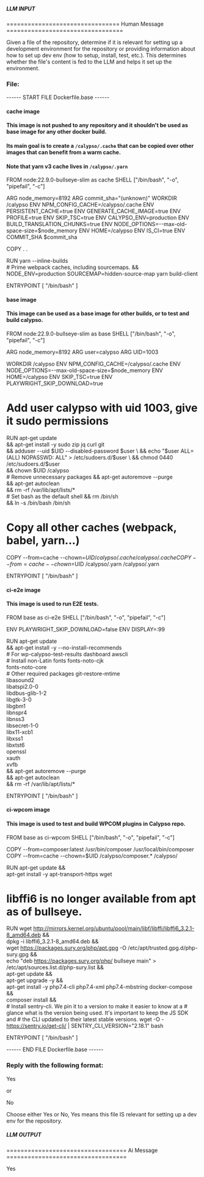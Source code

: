 ##### LLM INPUT #####
================================ Human Message =================================

Given a file of the repository, determine if it is relevant for setting up a development environment for the repository or providing information about how to set up dev env (how to setup, install, test, etc.). This determines whether the file's content is fed to the LLM and helps it set up the environment.

### File:
------ START FILE Dockerfile.base ------
#### cache image
#### This image is not pushed to any repository and it shouldn't be used as base image for any other docker build.
#### Its main goal is to create a `/calypso/.cache` that can be copied over other images that can benefit from a warm cache.
#### Note that yarn v3 cache lives in `/calypso/.yarn`
FROM node:22.9.0-bullseye-slim as cache
SHELL ["/bin/bash", "-o", "pipefail", "-c"]

ARG node_memory=8192
ARG commit_sha="(unknown)"
WORKDIR /calypso
ENV NPM_CONFIG_CACHE=/calypso/.cache
ENV PERSISTENT_CACHE=true
ENV GENERATE_CACHE_IMAGE=true
ENV PROFILE=true
ENV SKIP_TSC=true
ENV CALYPSO_ENV=production
ENV BUILD_TRANSLATION_CHUNKS=true
ENV NODE_OPTIONS=--max-old-space-size=$node_memory
ENV HOME=/calypso
ENV IS_CI=true
ENV COMMIT_SHA $commit_sha

COPY . .

RUN yarn --inline-builds \
	# Prime webpack caches, including sourcemaps.
	&& NODE_ENV=production SOURCEMAP=hidden-source-map yarn build-client

ENTRYPOINT [ "/bin/bash" ]

#### base image
#### This image can be used as a base image for other builds, or to test and build calypso.
FROM node:22.9.0-bullseye-slim as base
SHELL ["/bin/bash", "-o", "pipefail", "-c"]

ARG node_memory=8192
ARG user=calypso
ARG UID=1003

WORKDIR /calypso
ENV NPM_CONFIG_CACHE=/calypso/.cache
ENV NODE_OPTIONS=--max-old-space-size=$node_memory
ENV HOME=/calypso
ENV SKIP_TSC=true
ENV PLAYWRIGHT_SKIP_DOWNLOAD=true

# Add user calypso with uid 1003, give it sudo permissions
RUN apt-get update \
	&& apt-get install -y sudo zip jq curl git \
	&& adduser --uid $UID --disabled-password $user \
	&& echo "$user ALL=(ALL) NOPASSWD: ALL" > /etc/sudoers.d/$user \
	&& chmod 0440 /etc/sudoers.d/$user \
	&& chown $UID /calypso \
	# Remove unnecessary packages
	&& apt-get autoremove --purge \
	&& apt-get autoclean \
	&& rm -rf /var/lib/apt/lists/* \
	# Set bash as the default shell
	&& rm /bin/sh \
	&& ln -s /bin/bash /bin/sh

# Copy all other caches (webpack, babel, yarn...)
COPY --from=cache --chown=$UID /calypso/.cache /calypso/.cache
COPY --from=cache --chown=$UID /calypso/.yarn /calypso/.yarn

ENTRYPOINT [ "/bin/bash" ]

#### ci-e2e image
#### This image is used to run E2E tests.
FROM base as ci-e2e
SHELL ["/bin/bash", "-o", "pipefail", "-c"]

ENV PLAYWRIGHT_SKIP_DOWNLOAD=false
ENV DISPLAY=:99

RUN apt-get update \
	&& apt-get install -y --no-install-recommends \
		# For wp-calypso-test-results dashboard
		awscli \
		# Install non-Latin fonts
		fonts-noto-cjk \
		fonts-noto-core \
		# Other required packages
		git-restore-mtime \
		libasound2 \
		libatspi2.0-0 \
		libdbus-glib-1-2 \
		libgtk-3-0 \
		libgbm1 \
		libnspr4 \
		libnss3 \
		libsecret-1-0 \
		libx11-xcb1 \
		libxss1 \
		libxtst6 \
		openssl \
		xauth \
		xvfb \
	&& apt-get autoremove --purge \
	&& apt-get autoclean \
	&& rm -rf /var/lib/apt/lists/*

ENTRYPOINT [ "/bin/bash" ]

#### ci-wpcom image
#### This image is used to test and build WPCOM plugins in Calypso repo.
FROM base as ci-wpcom
SHELL ["/bin/bash", "-o", "pipefail", "-c"]

COPY --from=composer:latest /usr/bin/composer /usr/local/bin/composer
COPY --from=cache --chown=$UID /calypso/composer.* /calypso/

RUN apt-get update && \
	apt-get install -y apt-transport-https wget

# libffi6 is no longer available from apt as of bullseye.
RUN wget http://mirrors.kernel.org/ubuntu/pool/main/libf/libffi/libffi6_3.2.1-8_amd64.deb && \
	dpkg -i libffi6_3.2.1-8_amd64.deb && \
	wget https://packages.sury.org/php/apt.gpg -O /etc/apt/trusted.gpg.d/php-sury.gpg && \
	echo "deb https://packages.sury.org/php/ bullseye main" > /etc/apt/sources.list.d/php-sury.list && \
	apt-get update && \
 	apt-get upgrade -y && \
	apt-get install -y php7.4-cli php7.4-xml php7.4-mbstring docker-compose && \
	composer install && \
	# Install sentry-cli. We pin it to a version to make it easier to know at a
	# glance what is the version being used. It's important to keep the JS SDK and
	# the CLI updated to their latest stable versions.
	wget -O - https://sentry.io/get-cli/ | SENTRY_CLI_VERSION="2.18.1" bash

ENTRYPOINT [ "/bin/bash" ]

------ END FILE Dockerfile.base ------

### Reply with the following format:

<rel>Yes</rel>

or

<rel>No</rel>

Choose either Yes or No, Yes means this file IS relevant for setting up a dev env for the repository.

##### LLM OUTPUT #####
================================== Ai Message ==================================

<rel>Yes</rel>
